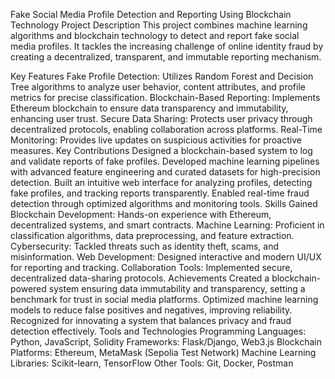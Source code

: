 Fake Social Media Profile Detection and Reporting Using Blockchain Technology
Project Description
This project combines machine learning algorithms and blockchain technology to detect and report fake social media profiles. It tackles the increasing challenge of online identity fraud by creating a decentralized, transparent, and immutable reporting mechanism.

Key Features
Fake Profile Detection:
Utilizes Random Forest and Decision Tree algorithms to analyze user behavior, content attributes, and profile metrics for precise classification.
Blockchain-Based Reporting:
Implements Ethereum blockchain to ensure data transparency and immutability, enhancing user trust.
Secure Data Sharing:
Protects user privacy through decentralized protocols, enabling collaboration across platforms.
Real-Time Monitoring:
Provides live updates on suspicious activities for proactive measures.
Key Contributions
Designed a blockchain-based system to log and validate reports of fake profiles.
Developed machine learning pipelines with advanced feature engineering and curated datasets for high-precision detection.
Built an intuitive web interface for analyzing profiles, detecting fake profiles, and tracking reports transparently.
Enabled real-time fraud detection through optimized algorithms and monitoring tools.
Skills Gained
Blockchain Development:
Hands-on experience with Ethereum, decentralized systems, and smart contracts.
Machine Learning:
Proficient in classification algorithms, data preprocessing, and feature extraction.
Cybersecurity:
Tackled threats such as identity theft, scams, and misinformation.
Web Development:
Designed interactive and modern UI/UX for reporting and tracking.
Collaboration Tools:
Implemented secure, decentralized data-sharing protocols.
Achievements
Created a blockchain-powered system ensuring data immutability and transparency, setting a benchmark for trust in social media platforms.
Optimized machine learning models to reduce false positives and negatives, improving reliability.
Recognized for innovating a system that balances privacy and fraud detection effectively.
Tools and Technologies
Programming Languages:
Python, JavaScript, Solidity
Frameworks:
Flask/Django, Web3.js
Blockchain Platforms:
Ethereum, MetaMask (Sepolia Test Network)
Machine Learning Libraries:
Scikit-learn, TensorFlow
Other Tools:
Git, Docker, Postman
